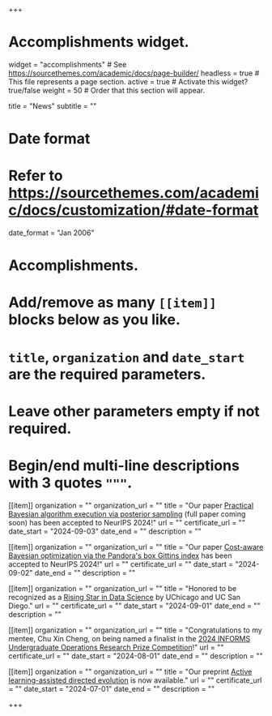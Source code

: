 +++
# Accomplishments widget.
widget = "accomplishments"  # See https://sourcethemes.com/academic/docs/page-builder/
headless = true  # This file represents a page section.
active = true  # Activate this widget? true/false
weight = 50  # Order that this section will appear.

title = "News"
subtitle = ""

# Date format
#   Refer to https://sourcethemes.com/academic/docs/customization/#date-format
date_format = "Jan 2006"

# Accomplishments.
#   Add/remove as many `[[item]]` blocks below as you like.
#   `title`, `organization` and `date_start` are the required parameters.
#   Leave other parameters empty if not required.
#   Begin/end multi-line descriptions with 3 quotes `"""`.

[[item]]
  organization = ""
  organization_url = ""
  title = "Our paper [Practical Bayesian algorithm execution via posterior sampling](https://openreview.net/forum?id=1ebDEnMdUh) (full paper coming soon) has been accepted to NeurIPS 2024!"
  url = ""
  certificate_url = ""
  date_start = "2024-09-03"
  date_end = ""
  description = ""

[[item]]
  organization = ""
  organization_url = ""
  title = "Our paper [Cost-aware Bayesian optimization via the Pandora's box Gittins index](https://arxiv.org/abs/2406.20062) has been accepted to NeurIPS 2024!"
  url = ""
  certificate_url = ""
  date_start = "2024-09-02"
  date_end = ""
  description = ""

[[item]]
  organization = ""
  organization_url = ""
  title = "Honored to be recognized as a [Rising Star in Data Science](https://datascience.uchicago.edu/research/postdoctoral-programs/rising-stars/) by UChicago and UC San Diego."
  url = ""
  certificate_url = ""
  date_start = "2024-09-01"
  date_end = ""
  description = ""

[[item]]
  organization = ""
  organization_url = ""
  title = "Congratulations to my mentee, Chu Xin Cheng, on being named a finalist in the [2024 INFORMS Undergraduate Operations Research Prize Competition](https://www.informs.org/Recognizing-Excellence/INFORMS-Prizes/Undergraduate-Operations-Research-Prize)!"
  url = ""
  certificate_url = ""
  date_start = "2024-08-01"
  date_end = ""
  description = ""

[[item]]
  organization = ""
  organization_url = ""
  title = "Our preprint [Active learning-assisted directed evolution](https://www.biorxiv.org/content/10.1101/2024.07.27.605457v1) is now available."
  url = ""
  certificate_url = ""
  date_start = "2024-07-01"
  date_end = ""
  description = ""

+++
